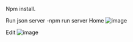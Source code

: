 Npm install.

Run json server -npm run server
Home
![image](https://user-images.githubusercontent.com/45966581/133056052-5b52adfe-e54f-415f-8fec-33ca2408e42c.png)

Edit
![image](https://user-images.githubusercontent.com/45966581/133055956-a6da6239-3478-4c6b-9b6d-18d09915d4a1.png)


